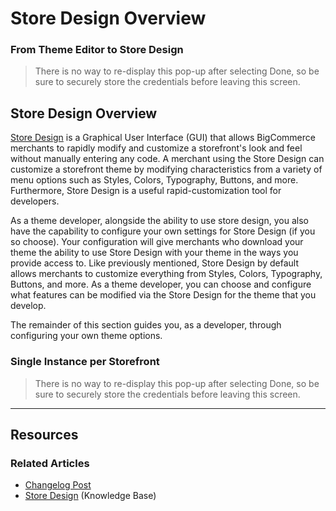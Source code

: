 <h1>Store Design Overview</h1>

<div class="HubBlock--callout">
<div class="CalloutBlock--success">
<div class="HubBlock-content">
    
<!-- theme: success -->

### From Theme Editor to Store Design 
> There is no way to re-display this pop-up after selecting Done, so be sure to securely store the credentials before leaving this screen.

</div>
</div>
</div>

<a href='#stencil_stencil-theme-editor-overview' aria-hidden='true' class='block-anchor'  id='stencil_stencil-theme-editor-overview'><i aria-hidden='true' class='linkify icon'></i></a>

## Store Design Overview
[Store Design](https://support.bigcommerce.com/s/article/Store-Design) is a Graphical User Interface (GUI) that allows BigCommerce merchants to rapidly modify and customize a storefront's look and feel without manually entering any code. A merchant using the Store Design can customize a storefront theme by modifying characteristics from a variety of menu options such as Styles, Colors, Typography, Buttons, and more. Furthermore, Store Design is a useful rapid-customization tool for developers. 

As a theme developer, alongside the ability to use store design, you also have the capability to configure your own settings for Store Design (if you so choose). Your configuration will give merchants who download your theme the ability to use Store Design with your theme in the ways you provide access to. Like previously mentioned, Store Design by default allows merchants to customize everything from Styles, Colors, Typography, Buttons, and more. As a theme developer, you can choose and configure what features can be modified via the Store Design for the theme that you develop.

The remainder of this section guides you, as a developer, through configuring your own theme options.

<div class="HubBlock--callout">
<div class="CalloutBlock--info">
<div class="HubBlock-content">
    
<!-- theme: info -->

###  Single Instance per Storefront
> There is no way to re-display this pop-up after selecting Done, so be sure to securely store the credentials before leaving this screen.

</div>
</div>
</div>

---

## Resources

### Related Articles
* [Changelog Post](https://developer-changelog.bigcommerce.com/posts/store-design-v-3-customers-api)
* [Store Design](https://support.bigcommerce.com/s/article/Store-Design) (Knowledge Base)

